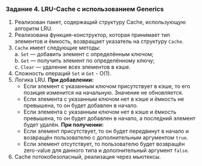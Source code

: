 ### Задание 4. LRU-Cache с использованием Generics

1. Реализован пакет, содержащий структуру Cache, использующую алгоритм LRU.
2. Реализована функция-конструктор, которая принимает тип элементов и ёмкость, возвращает указатель на структуру `Cache`.
3. `Cache` имеет следующие методы: \
   a. `Set` — добавить элемент с определённым ключом; \
   b. `Get` — получить элемент по определённому ключу; \
   c. `Clear` — удаление всех элементов в кэше.
4. Сложность операций `Set` и `Get` - О(1).
5. Логика LRU.
   **При добавлении:**
      - Если элемент с указанным ключом присутствует в кэше, то его позиция изменится на начальную. Значение не обновляется.
      - Если элемента с указанным ключом нет в кэше и ёмкость не превышена, то он будет добавлен в начало.
      - Если элемента с указанным ключом нет в кэше и ёмкость превышена, то он будет добавлен в начало, а последний элемент будет удалён.
   **При получении:**
      - Если элемент присутствует, то он будет передвинут в начало и возвращён пользователю с дополнительным аргументом `true`.
      - Если элемент отсутствует, то пользователю будет возвращён zero-value для данного типа и дополнительный аргумент `false`.
6. Cache потокобезопасный, реализация через мьютексы.
